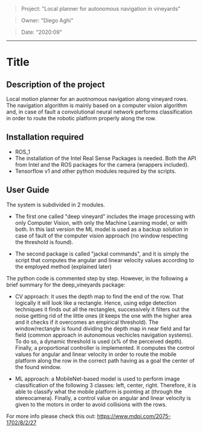 > Project: "Local planner for autonomous navigation in vineyards"

> Owner: "Diego Aghi"

> Date: "2020:09"

---

# Title

## Description of the project
Local motion planner for an auotnomous navigation along vineyard rows. The navigation algorithm is mainly based on a computer vision algorithm and, in case of fault a convolutional neural network performs classification in order to route the robotic platform properly along the row.

## Installation required
- ROS_1
- The installation of the Intel Real Sense Packages is needed. Both the API from Intel and the ROS packages for the camera (wrappers included).
- Tensorflow v1 and other python modules required by the scripts. 

## User Guide
The system is subdivided in 2 modules.
- The first one called "deep vineyard" includes the image processing with only Computer Vision, with only the Machine Learning model, or with both. In this last version the ML model is used as a backup solution in case of fault of the computer vision approach (no window respecting the threshold is found).

- The second package is called "jackal commands", and it is simply the script that computes the angular and linear velocity values according to the employed method (explained later)

The python code is commented step by step. However, in the following a brief summary for the deep_vineyards package:

- CV approach: it uses the depth map to find the end of the row. That logically it will look like a rectangle. Hence, using edge detection techniques it finds out all the rectangles, successively it filters out the noise getting rid of the little ones (it keeps the one with the higher area and it checks if it overcomes an empirical threshold). The window/rectangle is found dividing the depth map in near field and far field (common approach in autonomous vechicles navigation systems). To do so, a dynamic threshold is used (x% of the perceived depth). Finally, a proportional controller is implemented. It computes the control values for angular and linear velocity in order to route the mobile platform along the row in the correct path having as a goal the center of the found window.


- ML approach: a MobileNet-based model is used to perform image classification of the following 3 classes: left, center, right. Therefore, it is able to classify what the mobile platform is pointing at (through the stereocamera). Finally, a control value on angular and linear velocity is given to the motors in order to avoid collisions with the rows.


For more info please check this out: https://www.mdpi.com/2075-1702/8/2/27

